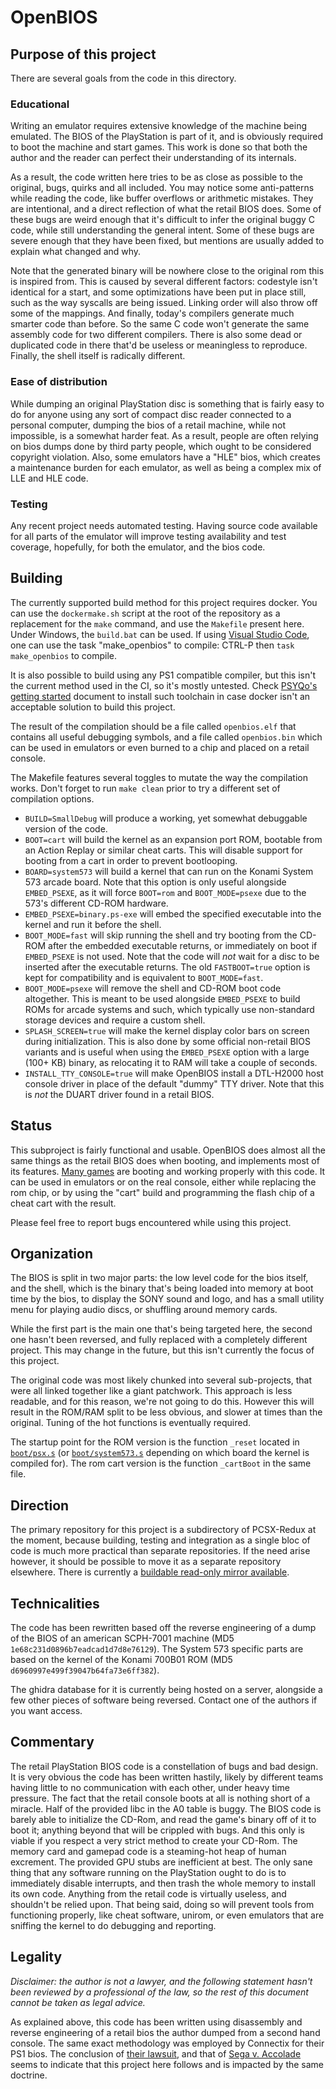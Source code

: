 # OpenBIOS

## Purpose of this project

There are several goals from the code in this directory.

### Educational

Writing an emulator requires extensive knowledge of the machine being emulated. The BIOS of the PlayStation is part of it, and is obviously required to boot the machine and start games. This work is done so that both the author and the reader can perfect their understanding of its internals.

As a result, the code written here tries to be as close as possible to the original, bugs, quirks and all included. You may notice some anti-patterns while reading the code, like buffer overflows or arithmetic mistakes. They are intentional, and a direct reflection of what the retail BIOS does. Some of these bugs are weird enough that it's difficult to infer the original buggy C code, while still understanding the general intent. Some of these bugs are severe enough that they have been fixed, but mentions are usually added to explain what changed and why.

Note that the generated binary will be nowhere close to the original rom this is inspired from. This is caused by several different factors: codestyle isn't identical for a start, and some optimizations have been put in place still, such as the way syscalls are being issued. Linking order will also throw off some of the mappings. And finally, today's compilers generate much smarter code than before. So the same C code won't generate the same assembly code for two different compilers. There is also some dead or duplicated code in there that'd be useless or meaningless to reproduce. Finally, the shell itself is radically different.

### Ease of distribution

While dumping an original PlayStation disc is something that is fairly easy to do for anyone using any sort of compact disc reader connected to a personal computer, dumping the bios of a retail machine, while not impossible, is a somewhat harder feat. As a result, people are often relying on bios dumps done by third party people, which ought to be considered copyright violation. Also, some emulators have a "HLE" bios, which creates a maintenance burden for each emulator, as well as being a complex mix of LLE and HLE code.

### Testing

Any recent project needs automated testing. Having source code available for all parts of the emulator will improve testing availability and test coverage, hopefully, for both the emulator, and the bios code.

## Building

The currently supported build method for this project requires docker. You can use the `dockermake.sh` script at the root of the repository as a replacement for the `make` command, and use the `Makefile` present here. Under Windows, the `build.bat` can be used. If using [Visual Studio Code](https://code.visualstudio.com/), one can use the task "make_openbios" to compile: CTRL-P then `task make_openbios` to compile.

It is also possible to build using any PS1 compatible compiler, but this isn't the current method used in the CI, so it's mostly untested. Check [PSYQo's getting started](../psyqo/GETTING_STARTED.md) document to install such toolchain in case docker isn't an acceptable solution to build this project.

The result of the compilation should be a file called `openbios.elf` that contains all useful debugging symbols, and a file called `openbios.bin` which can be used in emulators or even burned to a chip and placed on a retail console.

The Makefile features several toggles to mutate the way the compilation works. Don't forget to run `make clean` prior to try a different set of compilation options.

- `BUILD=SmallDebug` will produce a working, yet somewhat debuggable version of the code.
- `BOOT=cart` will build the kernel as an expansion port ROM, bootable from an Action Replay or similar cheat carts. This will disable support for booting from a cart in order to prevent bootlooping.
- `BOARD=system573` will build a kernel that can run on the Konami System 573 arcade board. Note that this option is only useful alongside `EMBED_PSEXE`, as it will force `BOOT=rom` and `BOOT_MODE=psexe` due to the 573's different CD-ROM hardware.
- `EMBED_PSEXE=binary.ps-exe` will embed the specified executable into the kernel and run it before the shell.
- `BOOT_MODE=fast` will skip running the shell and try booting from the CD-ROM after the embedded executable returns, or immediately on boot if `EMBED_PSEXE` is not used. Note that the code will *not* wait for a disc to be inserted after the executable returns. The old `FASTBOOT=true` option is kept for compatibility and is equivalent to `BOOT_MODE=fast`.
- `BOOT_MODE=psexe` will remove the shell and CD-ROM boot code altogether. This is meant to be used alongside `EMBED_PSEXE` to build ROMs for arcade systems and such, which typically use non-standard storage devices and require a custom shell.
- `SPLASH_SCREEN=true` will make the kernel display color bars on screen during initialization. This is also done by some official non-retail BIOS variants and is useful when using the `EMBED_PSEXE` option with a large (100+ KB) binary, as relocating it to RAM will take a couple of seconds.
- `INSTALL_TTY_CONSOLE=true` will make OpenBIOS install a DTL-H2000 host console driver in place of the default "dummy" TTY driver. Note that this is *not* the DUART driver found in a retail BIOS.

## Status

This subproject is fairly functional and usable. OpenBIOS does almost all the same things as the retail BIOS does when booting, and implements most of its features. [Many games](https://docs.google.com/spreadsheets/d/1UNGs7uYb8viAbm7YJaf1CR4dkgX7ZzntUdcowGsjcVc/edit?usp=sharing) are booting and working properly with this code. It can be used in emulators or on the real console, either while replacing the rom chip, or by using the "cart" build and programming the flash chip of a cheat cart with the result.

Please feel free to report bugs encountered while using this project.

## Organization

The BIOS is split in two major parts: the low level code for the bios itself, and the shell, which is the binary that's being loaded into memory at boot time by the bios, to display the SONY sound and logo, and has a small utility menu for playing audio discs, or shuffling around memory cards.

While the first part is the main one that's being targeted here, the second one hasn't been reversed, and fully replaced with a completely different project. This may change in the future, but this isn't currently the focus of this project.

The original code was most likely chunked into several sub-projects, that were all linked together like a giant patchwork. This approach is less readable, and for this reason, we're not going to do this. However this will result in the ROM/RAM split to be less obvious, and slower at times than the original. Tuning of the hot functions is eventually required.

The startup point for the ROM version is the function `_reset` located in [`boot/psx.s`](boot/psx.s) (or [`boot/system573.s`](boot/system573.s) depending on which board the kernel is compiled for). The rom cart version is the function `_cartBoot` in the same file.

## Direction

The primary repository for this project is a subdirectory of PCSX-Redux at the moment, because building, testing and integration as a single bloc of code is much more practical than separate repositories. If the need arise however, it should be possible to move it as a separate repository elsewhere. There is currently a [buildable read-only mirror available](https://github.com/pcsx-redux/nugget/tree/main/openbios).

## Technicalities

The code has been rewritten based off the reverse engineering of a dump of the BIOS of an american SCPH-7001 machine (MD5 `1e68c231d0896b7eadcad1d7d8e76129`). The System 573 specific parts are based on the kernel of the Konami 700B01 ROM (MD5 `d6960997e499f39047b64fa73e6ff382`).

The ghidra database for it is currently being hosted on a server, alongside a few other pieces of software being reversed. Contact one of the authors if you want access.

## Commentary

The retail PlayStation BIOS code is a constellation of bugs and bad design. It is very obvious the code has been written hastily, likely by different teams having little to no communication with each other, under heavy time pressure. The fact that the retail console boots at all is nothing short of a miracle. Half of the provided libc in the A0 table is buggy. The BIOS code is barely able to initialize the CD-Rom, and read the game's binary off of it to boot it; anything beyond that will be crippled with bugs. And this only is viable if you respect a very strict method to create your CD-Rom. The memory card and gamepad code is a steaming-hot heap of human excrement. The provided GPU stubs are inefficient at best. The only sane thing that any software running on the PlayStation ought to do is to immediately disable interrupts, and then trash the whole memory to install its own code. Anything from the retail code is virtually useless, and shouldn't be relied upon. That being said, doing so will prevent tools from functioning properly, like cheat software, unirom, or even emulators that are sniffing the kernel to do debugging and reporting.

## Legality

*Disclaimer: the author is not a lawyer, and the following statement hasn't been reviewed by a professional of the law, so the rest of this document cannot be taken as legal advice.*

As explained above, this code has been written using disassembly and reverse engineering of a retail bios the author dumped from a second hand console. The same exact methodology was employed by Connectix for their PS1 bios. The conclusion of [their lawsuit](https://en.wikipedia.org/wiki/Sony_Computer_Entertainment,_Inc._v._Connectix_Corp.), and that of [Sega v. Accolade](https://en.wikipedia.org/wiki/Sega_Enterprises,_Ltd._v._Accolade,_Inc.) seems to indicate that this project here follows and is impacted by the same doctrine.
